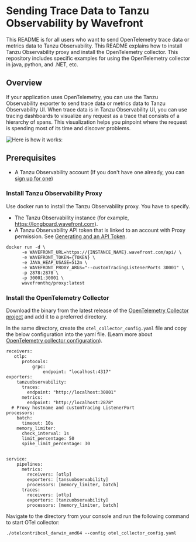 # Sending Trace Data to Tanzu Observability by Wavefront

This README is for all users who want to send OpenTelemetry trace data or metrics data to Tanzu Observability. This README explains how to install Tanzu Observability proxy and install the OpenTelemetry collector. This repository includes specific examples for using the OpenTelemetry collector in java, python, and .NET, etc.

## Overview

If your application uses OpenTelemetry, you can use the Tanzu Observability exporter to send trace data or metrics data to Tanzu Observability UI. When trace data is in Tanzu Observability UI, you can use tracing dashboards to visualize any request as a trace that consists of a hierarchy of spans. This visualization helps you pinpoint where the request is spending most of its time and discover problems.

![Here is how it works:](https://github.com/wavefrontHQ/opentelemetry-examples/blob/master/resources/TraceFlow.png?raw=true)

## Prerequisites

* A Tanzu Observability account (If you don't have one already, you
  can [sign up for one](https://tanzu.vmware.com/observability))

### Install Tanzu Observability Proxy

Use docker run to install the Tanzu Observability proxy. You have to specify.

* The Tanzu Observability instance (for example, https://longboard.wavefront.com).
* A Tanzu Observability API token that is linked to an account with Proxy permission.
  See [Generating and an API Token](https://docs.wavefront.com/wavefront_api.html#generating-an-api-token).

```
docker run -d \
      -e WAVEFRONT_URL=https://{INSTANCE_NAME}.wavefront.com/api/ \
      -e WAVEFRONT_TOKEN={TOKEN} \
      -e JAVA_HEAP_USAGE=512m \
      -e WAVEFRONT_PROXY_ARGS="--customTracingListenerPorts 30001" \
      -p 2878:2878 \
      -p 30001:30001 \
      wavefronthq/proxy:latest
```

### Install the OpenTelemetry Collector

Download the binary from the latest release of
the [OpenTelemetry Collector project](https://github.com/open-telemetry/opentelemetry-collector-contrib/releases) and
add it to a preferred directory.

In the same directory, create the `otel_collector_config.yaml` file and copy the below configuration into the yaml file. (Learn more about [OpenTelemetry collector configuration](https://opentelemetry.io/docs/collector/configuration/)).

```
receivers:
   otlp:
      protocols:
          grpc:
              endpoint: "localhost:4317"
exporters:
    tanzuobservability:
      traces:
        endpoint: "http://localhost:30001"
      metrics:
        endpoint: "http://localhost:2878"
  # Proxy hostname and customTracing ListenerPort
processors:
    batch:
      timeout: 10s
    memory_limiter:
      check_interval: 1s
      limit_percentage: 50
      spike_limit_percentage: 30


service:
    pipelines:
      metrics:
        receivers: [otlp]
        exporters: [tansuobservability]
        processors: [memory_limiter, batch]
      traces:
        receivers: [otlp]
        exporters: [tanzuobservability]
        processors: [memory_limiter, batch]
```

Navigate to the directory from your console and run the following command to start OTel collector:

```
./otelcontribcol_darwin_amd64 --config otel_collector_config.yaml
```
